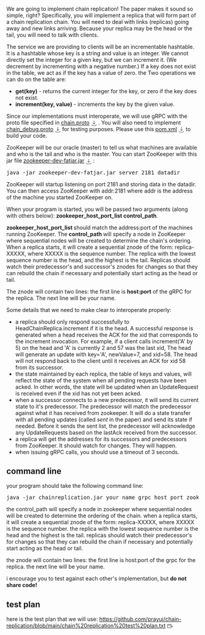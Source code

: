 <p>We are going to implement chain replication! The paper makes it sound so simple, right? Specifically, you will implement a replica that will form part of a chain replication chain. You will need to deal with links (replicas) going away and new links arriving. Because your replica may be the head or the tail, you will need to talk with clients.</p>
<p>The service we are providing to clients will be an incrementable hashtable. It is a hashtable whose key is a string and value is an integer. We cannot directly set the integer for a given key, but we can increment it. (We decrement by incrementing with a negative number.) If a key does not exist in the table, we act as if the key has a value of zero. the Two operations we can do on the table are:</p>
<ul>
<li><strong>get(key)</strong> - returns the current integer for the key, or zero if the key does not exist.</li>
<li><strong>increment(key, value)</strong> - increments the key by the given value.</li>
</ul>
<p>Since our implementations must interoperate, we will use gRPC with the proto file specified in <span class="ally-file-link-holder link_holder"><span class="instructure_file_holder link_holder instructure_file_link_holder"><a id="72316674" class="inline_disabled" title="Link" href="https://github.com/prayuj/chain-replication/blob/main/src/main/proto/chain.proto" target="_blank" data-api-endpoint="https://sjsu.instructure.com/api/v1/courses/1557174/files/72352997" data-api-returntype="File" data-id="72352997">chain.proto</a><a class="file_download_btn" role="button" download="" style="margin-inline-start: 5px; text-decoration: none;" href="https://sjsu.instructure.com/courses/1557174/files/72352997/download?download_frd=1" data-id="72352997"><span role="presentation"><svg viewBox="0 0 1920 1920" version="1.1" xmlns="http://www.w3.org/2000/svg" style="width:1em; height:1em; vertical-align:middle; fill:currentColor">
    <path d="M1807.09271,1482.47718 L1886.82918,1562.43953 L1531.51624,1917.75247 L355.346824,1917.75247 L0.0338823529,1562.43953 L79.8832941,1482.47718 L402.104471,1804.81129 L1484.75859,1804.81129 L1807.09271,1482.47718 Z M997.677176,-0.0338823529 L997.677176,1166.98729 L1352.99012,811.674353 L1432.95247,891.523765 L941.093647,1383.15671 L449.460706,891.523765 L529.423059,811.674353 L884.736,1166.98729 L884.736,-0.0338823529 L997.677176,-0.0338823529 Z" stroke="none" stroke-width="1" fill-rule="evenodd"></path>
</svg>
</span></a></span></span>. You will also need to implement <span class="ally-file-link-holder link_holder"><span class="instructure_file_holder link_holder instructure_file_link_holder"><a id="72316678" class="inline_disabled" title="Link" href="https://github.com/prayuj/chain-replication/blob/main/src/main/proto/chain_debug.proto" target="_blank" data-api-endpoint="https://sjsu.instructure.com/api/v1/courses/1557174/files/72316678" data-api-returntype="File" data-id="72316678">chain_debug.proto</a><a class="file_download_btn" role="button" download="" style="margin-inline-start: 5px; text-decoration: none;" href="https://sjsu.instructure.com/courses/1557174/files/72316678/download?download_frd=1" data-id="72316678"><span role="presentation"><svg viewBox="0 0 1920 1920" version="1.1" xmlns="http://www.w3.org/2000/svg" style="width:1em; height:1em; vertical-align:middle; fill:currentColor">
    <path d="M1807.09271,1482.47718 L1886.82918,1562.43953 L1531.51624,1917.75247 L355.346824,1917.75247 L0.0338823529,1562.43953 L79.8832941,1482.47718 L402.104471,1804.81129 L1484.75859,1804.81129 L1807.09271,1482.47718 Z M997.677176,-0.0338823529 L997.677176,1166.98729 L1352.99012,811.674353 L1432.95247,891.523765 L941.093647,1383.15671 L449.460706,891.523765 L529.423059,811.674353 L884.736,1166.98729 L884.736,-0.0338823529 L997.677176,-0.0338823529 Z" stroke="none" stroke-width="1" fill-rule="evenodd"></path>
</svg>
</span></a></span></span> for testing purposes. Please use this <span class="ally-file-link-holder link_holder"><span class="instructure_file_holder link_holder instructure_file_link_holder"><a id="72243796" class="inline_disabled" href="https://github.com/prayuj/chain-replication/blob/main/pom.xml" target="_blank" data-api-endpoint="https://github.com/prayuj/chain-replication/tree/main/src/main/proto" data-api-returntype="File" data-id="72243796">pom.xml</a><a class="file_download_btn" role="button" download="" style="margin-inline-start: 5px; text-decoration: none;" href="https://sjsu.instructure.com/courses/1557174/files/72243796/download?download_frd=1" data-id="72243796"><span role="presentation"><svg viewBox="0 0 1920 1920" version="1.1" xmlns="http://www.w3.org/2000/svg" style="width:1em; height:1em; vertical-align:middle; fill:currentColor">
    <path d="M1807.09271,1482.47718 L1886.82918,1562.43953 L1531.51624,1917.75247 L355.346824,1917.75247 L0.0338823529,1562.43953 L79.8832941,1482.47718 L402.104471,1804.81129 L1484.75859,1804.81129 L1807.09271,1482.47718 Z M997.677176,-0.0338823529 L997.677176,1166.98729 L1352.99012,811.674353 L1432.95247,891.523765 L941.093647,1383.15671 L449.460706,891.523765 L529.423059,811.674353 L884.736,1166.98729 L884.736,-0.0338823529 L997.677176,-0.0338823529 Z" stroke="none" stroke-width="1" fill-rule="evenodd"></path>
</svg>
</span></a></span></span> to build your code.</p>
<p>ZooKeeper will be our oracle (master) to tell us what machines are available and who is the tail and who is the master. You can start ZooKeeper with this jar file <span class="ally-file-link-holder link_holder"><span class="instructure_file_holder link_holder instructure_file_link_holder"><a id="71921241" class="inline_disabled" title="Link" href="https://drive.google.com/file/d/1SOXY1pHT6C31nZT8SxohvZ03wXrJ6pdW/view?usp=drive_link" target="_blank" data-api-endpoint="https://sjsu.instructure.com/api/v1/courses/1557174/files/71921241" data-api-returntype="File" data-id="71921241">zookeeper-dev-fatjar.jar</a><a class="file_download_btn" role="button" download="" style="margin-inline-start: 5px; text-decoration: none;" href="https://sjsu.instructure.com/courses/1557174/files/71921241/download?download_frd=1" data-id="71921241"><span role="presentation"><svg viewBox="0 0 1920 1920" version="1.1" xmlns="http://www.w3.org/2000/svg" style="width:1em; height:1em; vertical-align:middle; fill:currentColor">
    <path d="M1807.09271,1482.47718 L1886.82918,1562.43953 L1531.51624,1917.75247 L355.346824,1917.75247 L0.0338823529,1562.43953 L79.8832941,1482.47718 L402.104471,1804.81129 L1484.75859,1804.81129 L1807.09271,1482.47718 Z M997.677176,-0.0338823529 L997.677176,1166.98729 L1352.99012,811.674353 L1432.95247,891.523765 L941.093647,1383.15671 L449.460706,891.523765 L529.423059,811.674353 L884.736,1166.98729 L884.736,-0.0338823529 L997.677176,-0.0338823529 Z" stroke="none" stroke-width="1" fill-rule="evenodd"></path>
</svg>
</span></a></span></span>:</p>
<pre>java -jar zookeeper-dev-fatjar.jar server 2181 datadir</pre>
<p>ZooKeeper will startup listening on port 2181 and storing data in the datadir. You can then access ZooKeeper with addr:2181 where addr is the address of the machine you started ZooKeeper on.</p>
<p>When your program is started, you will be passed two arguments (along with others below): <strong>zookeeper_host_port_list control_path</strong>.</p>
<p><strong>zookeeper_host_port_list </strong>should match the address:port of the machines running ZooKeeper. The <strong>control_path </strong>will specify a node in ZooKeeper where sequential nodes will be created to determine the chain's ordering. When a replica starts, it will create a sequential znode of the form: replica-XXXXX, where XXXXX is the sequence number. The replica with the lowest sequence number is the head, and the highest is the tail. Replicas should watch their predecessor's and successor's znodes for changes so that they can rebuild the chain if necessary and potentially start acting as the head or tail.</p>
<p>The znode will contain two lines: the first line is <strong>host:port</strong> of the gRPC for the replica. The next line will be your name.</p>
<p>Some details that we need to make clear to interoperate properly:</p>
<ul>
<li>a replica should only respond successfully to HeadChainReplica.increment if it is the head. A successful response is generated when a head receives the ACK for the xid that corresponds to the increment invocation. For example, if a client calls increment('A' by 5) on the head and 'A' is currently 2 and 57 was the last xid, The head will generate an update with key='A', newValue=7, and xid=58. The head will not respond back to the client until it receives an ACK for xid 58 from its successor.</li>
<li>the state maintained by each replica, the table of keys and values, will reflect the state of the system when all pending requests have been acked. In other words, the state will be updated when an UpdateRequest is received even if the xid has not yet been acked.</li>
<li>when a successor connects to a new predecessor, it will send its current state to it's predecessor. The predecessor will match the predecessor against what it has received from zookeeper. It will do a state transfer with all pending updates (called <em>sent </em>in the paper) and send its state if needed. Before it sends the sent list, the predecessor will acknowledge any UpdateRequests based on the lastAck received from the successor.</li>
<li>a replica will get the addresses for its successors and predecessors from ZooKeeper. It should watch for changes. They will happen.</li>
<li><span>when issuing gRPC calls, you should use a timeout of 3 seconds.</span></li>
</ul>
<h2>command line</h2>
<p>your program should take the following command line:</p>
<pre>java -jar chainreplication.jar your_name grpc_host_port zookeeper_host_port_list control_path</pre>
<p>the control_path will specify a node in zookeeper where sequential nodes will be created to determine the ordering of the chain. when a replica starts, it will create a sequential znode of the form: replica-XXXXX, where XXXXX is the sequence number. the replica with the lowest sequence number is the head and the highest is the tail. replicas should watch their predecessor's for changes so that they can rebuild the chain if necessary and potentially start acting as the head or tail.</p>
<p>the znode will contain two lines: the first line is host:port of the grpc for the replica. the next line will be your name.</p>
<p>i encourage you to test against each other's implementation, but <strong>do not share code!</strong><strong></strong></p>
<h2>test plan</h2>
<p>here is the test plan that we will use: <a href="https://github.com/prayuj/chain-replication/blob/main/chain%20replication%20test%20plan.txt" target="_blank" class="external" rel="noreferrer noopener"><span>https://github.com/prayuj/chain-replication/blob/main/chain%20replication%20test%20plan.txt</span><span class="external_link_icon" style="margin-inline-start: 5px; display: inline-block; text-indent: initial; " role="presentation"><svg viewBox="0 0 1920 1920" version="1.1" xmlns="http://www.w3.org/2000/svg" style="width:1em; height:1em; vertical-align:middle; fill:currentColor">
    <path d="M1226.66667,267 C1314.88,267 1386.66667,338.786667 1386.66667,427 L1386.66667,427 L1386.66667,853.666667 L1280,853.666667 L1280,693.666667 L106.666667,693.666667 L106.666667,1493.66667 C106.666667,1523 130.56,1547 160,1547 L160,1547 L1226.66667,1547 C1256.10667,1547 1280,1523 1280,1493.66667 L1280,1493.66667 L1280,1280.33333 L1386.66667,1280.33333 L1386.66667,1493.66667 C1386.66667,1581.88 1314.88,1653.66667 1226.66667,1653.66667 L1226.66667,1653.66667 L160,1653.66667 C71.7866667,1653.66667 0,1581.88 0,1493.66667 L0,1493.66667 L0,427 C0,338.786667 71.7866667,267 160,267 L160,267 Z M1584.37333,709.293333 L1904.37333,1029.29333 C1925.17333,1050.09333 1925.17333,1083.90667 1904.37333,1104.70667 L1904.37333,1104.70667 L1584.37333,1424.70667 L1508.96,1349.29333 L1737.86667,1120.38667 L906.613333,1120.38667 L906.613333,1013.72 L1737.86667,1013.72 L1508.96,784.706667 L1584.37333,709.293333 Z M1226.66667,373.666667 L160,373.666667 C130.56,373.666667 106.666667,397.666667 106.666667,427 L106.666667,427 L106.666667,587 L1280,587 L1280,427 C1280,397.666667 1256.10667,373.666667 1226.66667,373.666667 L1226.66667,373.666667 Z" stroke="none" stroke-width="1" fill-rule="evenodd"></path>
</svg>
</span></a></p>
